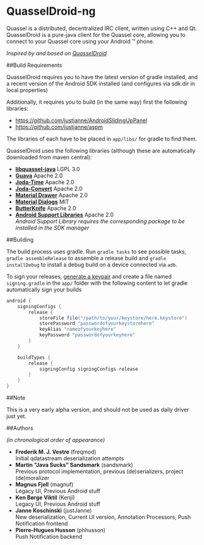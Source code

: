 # QuasselDroid-ng

Quassel is a distributed, decentralized IRC client, written using C++ and Qt.
QuasselDroid is a pure-java client for the Quassel core, allowing you to connect
to your Quassel core using your Android ™ phone.

*Inspired by and based on [QuasselDroid](https://github.com/sandsmark/QuasselDroid)*

##Build Requirements

QuasselDroid requires you to have the latest version of gradle installed, and 
a recent version of the Android SDK installed (and configures via sdk.dir in
local.properties)

Additionally, it requires you to build (in the same way) first the following
libraries:

* https://github.com/justjanne/AndroidSlidingUpPanel
* https://github.com/justjanne/aspm

The libraries of each have to be placed in `app/libs/` for gradle to find them.

QuasselDroid uses the following libraries (although these are automatically
downloaded from maven central):

* [**libquassel-java**](https://github.com/justjanne/libquassel-java) LGPL 3.0
* [**Guava**](https://github.com/google/guava) Apache 2.0
* [**Joda-Time**](https://github.com/JodaOrg/joda-time/) Apache 2.0
* [**Joda-Convert**](https://github.com/JodaOrg/joda-convert) Apache 2.0
* [**Material Drawer**](https://github.com/mikepenz/MaterialDrawer) Apache 2.0
* [**Material Dialogs**](https://github.com/google/guava) MIT
* [**ButterKnife**](https://github.com/JakeWharton/butterknife/) Apache 2.0
* [**Android Support Libraries**](http://developer.android.com/tools/support-library/index.html) Apache 2.0  
*Android Support Library requires the corresponding package to be installed in the SDK manager*

##Building

The build process uses gradle. Run `gradle tasks` to see possible tasks,
`gradle assembleRelease` to assemble a release build and `gradle installDebug`
to install a debug build on a device connected via `adb`.

To sign your releases, [generate a keypair]() and create a file named
`signing.gradle` in the `app/` folder with the following content to let gradle
automatically sign your builds

```groovy
android {
    signingConfigs {
        release {
            storeFile file("/path/to/your/keystore/here.keystore")
            storePassword "passwordofyourkeystorehere"
            keyAlias "nameofyourkeyhere"
            keyPassword "passwordofyourkeyhere"
        }
    }

    buildTypes {
        release {
            signingConfig signingConfigs.release
        }
    }
}
```

##Note

This is a very early alpha version, and should not be used as daily driver
just yet.

##Authors

*(in chronological order of appearance)*

* **Frederik M. J. Vestre** (freqmod)  
  Initial qdatastream deserialization attempts
* **Martin "Java Sucks" Sandsmark** (sandsmark)  
  Previous protocol implementation, previous (de)serializers, project (de)moralizer
* **Magnus Fjell** (magnuf)  
  Legacy UI, Previous Android stuff
* **Ken Børge Viktil** (Kenji)  
  Legacy UI, Previous Android stuff
* **Janne Koschinski** (justJanne)  
  New deserialization, Current UI version, Annotation Processors, Push Notification frontend
* **Pierre-Hugues Husson** (phhusson)  
  Push Notification backend